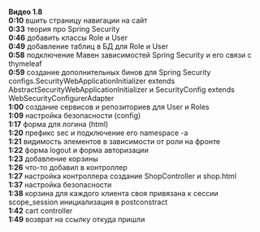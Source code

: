 **Видео 1.8**  
**0:10** вшить страницу навигации на сайт  
**0:33** теория про Spring Security  
**0:46** добавить классы Role и User   
**0:49** добавление таблиц в БД для Role и User  
**0:58** подключение Мавен зависимостей Spring Security и его связи с thymeleaf    
**0:59** создание дополнительных бинов для Spring Security configs.SecurityWebApplicationInitializer extends AbstractSecurityWebApplicationInitializer и SecurityConfig extends WebSecurityConfigurerAdapter  
**1:00** создание сервисов и репозиториев для User и Roles  
**1:09** настройка безопасности (config)  
**1:17** форма для логина (html)  
**1:20** префикс sec и подключение его namespace -a  
**1:21** видимость элементов в зависимости от роли на фронте  
**1:22** форма logout и форма авторизации   
**1:23** добавление корзины   
**1:26** что-то добавил в контроллер   
**1:27** настройка контроллера создание ShopController и shop.html  
**1:37** настройка безопасности  
**1:38** корзина для каждого клиента своя привязана к сессии scope_session инициализация в postconstract  
**1:42** cart controller  
**1:49** возврат на ссылку откуда пришли  
